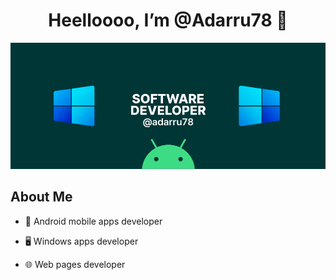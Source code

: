 <h1 align="center" >Heelloooo, I’m @Adarru78 👋</h1>
<img src="https://github.com/Adarru78/Adarru78/blob/main/resources/banner.png"></img>

## About Me
- 📱 Android mobile apps developer
* 🖥️ Windows apps developer
+ 🌐 Web pages developer
